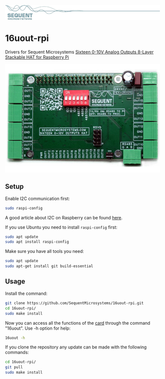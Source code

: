 [![16uout-rpi](res/sequent.jpg)](https://sequentmicrosystems.com)
# 16uout-rpi
Drivers for Sequent Microsystems [Sixteen 0-10V Analog Outputs 8-Layer Stackable HAT for Raspberry Pi](https://sequentmicrosystems.com/collections/all-io-cards/products/sixteen-0-10v-analog-outputs)

![16_0-10V OUT](res/16-0-10V-OUT6_1080x.webp)

## Setup

Enable I2C communication first:
```bash
sudo raspi-config
```
A good article about I2C on Raspberry can be found [here](https://www.raspberrypi-spy.co.uk/2014/11/enabling-the-i2c-interface-on-the-raspberry-pi/).

If you use Ubuntu you need to install `raspi-config` first:
```bash
sudo apt update
sudo apt install raspi-config
```

Make sure you have all tools you need:
```bash
sudo apt update
sudo apt-get install git build-essential
```

## Usage

Install the command:
```bash
git clone https://github.com/SequentMicrosystems/16uout-rpi.git
cd 16uout-rpi/
sudo make install
```

Now you can access all the functions of the [card](https://sequentmicrosystems.com/collections/all-io-cards/products/sixteen-0-10v-analog-outputs) through the command "16uout". Use -h option for help:
```bash
16uout -h
```

If you clone the repository any update can be made with the following commands:
```bash
cd 16uout-rpi/  
git pull
sudo make install
```

